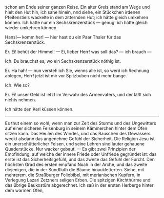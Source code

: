 <a name="39"></a>

schon am Ende seiner ganzen Reise. Ein alter Greis stand
am Wege und hielt den Hut hin, ich sahe hinein, nnd
siehe, ein Stückchen irdenen Pfeifenstiels wackelte in dem
zitternden Hut; ich hätte gleich umkehren können. Ich hatte
nur ein Sechskrenzerstück — genug! ich hätte gleich wieder
umkehren können.

Hans!— komm her! — hier hast du ein Paar Thaler
für das Sechskrenzerstück.

Er. Ei! behüt der Himmel! — Ei, lieber Herr! was
soll das? — ich brauch —

Ich. Du brauchst es, wo ein Sechskrenzerstück nöthig ist.

Er. Ha hah! — nun versteh ich Sie, wenns alle ist,
so werd ich Rechnung ablegen, Herr! jetzt ist mir vor Spitzbuben 
nicht mehr bange.

Ich. Wie so?

Er. Ei! unser Geld ist ietzt im Verwahr des Armenvaters, 
und der läßt sich nichts nehmen.

Ich hätte den Kerl küssen können.

---

Es thut einem so wohl, wenn man zur Zeit des Sturms
und des Ungewitters auf einer sicheren Felsenburg in seinem
Kämmerchen hinter dem Ofen sitzen kann. Das Heulen des
Windes, und das Rauschen des Gewässers weckt alsdann
das angenehme Gefühl der Sicherheit. Die Religion Jesu
ist ein unerschütterlicher Felsen, und seine Lehren sind lauter 
gehauene Quaderstücke. Nur wacker gebaut! —
Es gibt zwei Prinzipien der Empfindung, auf welche der
innere Friede oder Unfriede gegründet ist: das erste ist das
Sicherheitsgefühl, und das zweite das Gefühl der Furcht.
Den höchsten Grad des ersten empfand Noah in der Arche,
und das zweite diejenigen, die in der Sündfluth die Bäume
hinaukletterten. Siehe, mit mehrerem, die Straßburger
Foliobibel, mit merianischen Kupfern, in Verlegung Lazari
Zetzners seligen Erben. Die spitzigen Kirchthürme und das
übrige Baukostüm abgerechnet.
Ich saß in der ersten Herberge hinter dem warmen Ofen,


